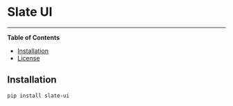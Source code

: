 # Slate UI

-----

**Table of Contents**

- [Installation](#installation)
- [License](#license)

## Installation

```console
pip install slate-ui
```
